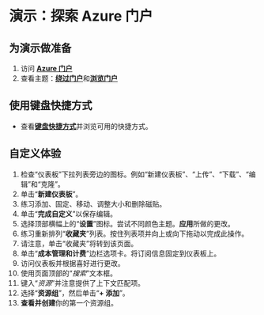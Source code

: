 # 演示：探索 Azure 门户

## 为演示做准备

1. 访问 [**Azure 门户**](https://portal.azure.com/#home)
1. 查看主题：[**绕过门户**](https://docs.microsoft.com/azure/azure-portal/azure-portal-overview#getting-around-the-portal)和[**浏览门户**](https://docs.microsoft.com/learn/modules/tour-azure-portal/3-navigate-the-portal)

## 使用键盘快捷方式

- 查看[**键盘快捷方式**](https://docs.microsoft.com/azure/azure-portal/azure-portal-keyboard-shortcuts#actions)并浏览可用的快捷方式。


## 自定义体验

1. 检查“仪表板”下拉列表旁边的图标。例如“新建仪表板”、“上传”、“下载”、“编辑”和“克隆”。 
1. 单击“**新建仪表板**”。
1. 练习添加、固定、移动、调整大小和删除磁贴。 
1. 单击“**完成自定义**”以保存编辑。
1. 选择顶部横幅上的“**设置**”图标。尝试不同颜色主题。**应用**所做的更改。
1. 练习重新排列“**收藏夹**”列表。按住列表项并向上或向下拖动以完成此操作。
1. 请注意，单击“收藏夹”将转到该页面。 
1. 单击“**成本管理和计费**”边栏选项卡。将订阅信息固定到仪表板上。
1. 访问仪表板并根据喜好进行更改。 
1. 使用页面顶部的“*搜索*”文本框。
1. 键入“*资源*”并注意提供了上下文匹配项。
1. 选择“**资源组**”，然后单击“**+ 添加**”。
1. **查看并创建**你的第一个资源组。 
